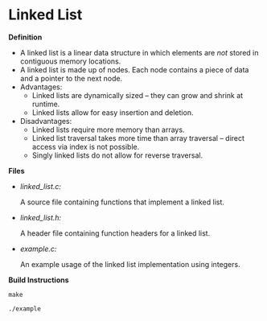 # Linked List

**Definition**

* A linked list is a linear data structure in which elements are *not* stored in contiguous memory locations.
* A linked list is made up of nodes. Each node contains a piece of data and a pointer to the next node.
* Advantages:
     * Linked lists are dynamically sized – they can grow and shrink at runtime.
     * Linked lists allow for easy insertion and deletion.
* Disadvantages:
     * Linked lists require more memory than arrays.
     * Linked list traversal takes more time than array traversal – direct access via index is not possible.
     * Singly linked lists do not allow for reverse traversal.

**Files**

* *linked_list.c:*

     A source file containing functions that implement a linked list.

* *linked_list.h:*

     A header file containing function headers for a linked list.
    
* *example.c:*

     An example usage of the linked list implementation using integers.
     
**Build Instructions**

`make`

`./example`
